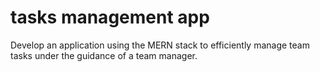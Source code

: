 # tasks management app
Develop an application using the MERN stack to efficiently manage team tasks under the guidance of a team manager.
